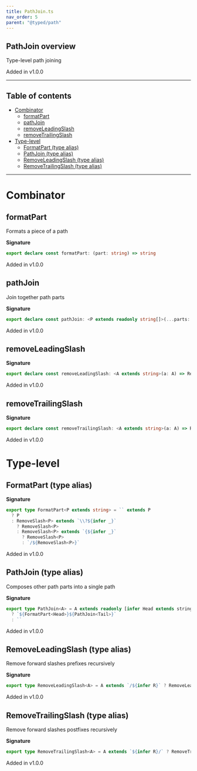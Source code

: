 ```yaml
---
title: PathJoin.ts
nav_order: 5
parent: "@typed/path"
---
```


## PathJoin overview

Type-level path joining

Added in v1.0.0

---

<h2 class="text-delta">Table of contents</h2>

- [Combinator](#combinator)
  - [formatPart](#formatpart)
  - [pathJoin](#pathjoin)
  - [removeLeadingSlash](#removeleadingslash)
  - [removeTrailingSlash](#removetrailingslash)
- [Type-level](#type-level)
  - [FormatPart (type alias)](#formatpart-type-alias)
  - [PathJoin (type alias)](#pathjoin-type-alias)
  - [RemoveLeadingSlash (type alias)](#removeleadingslash-type-alias)
  - [RemoveTrailingSlash (type alias)](#removetrailingslash-type-alias)

---

# Combinator

## formatPart

Formats a piece of a path

**Signature**

```ts
export declare const formatPart: (part: string) => string
```

Added in v1.0.0

## pathJoin

Join together path parts

**Signature**

```ts
export declare const pathJoin: <P extends readonly string[]>(...parts: P) => PathJoin<P>
```

Added in v1.0.0

## removeLeadingSlash

**Signature**

```ts
export declare const removeLeadingSlash: <A extends string>(a: A) => RemoveLeadingSlash<A>
```

Added in v1.0.0

## removeTrailingSlash

**Signature**

```ts
export declare const removeTrailingSlash: <A extends string>(a: A) => RemoveTrailingSlash<A>
```

Added in v1.0.0

# Type-level

## FormatPart (type alias)

**Signature**

```ts
export type FormatPart<P extends string> = `` extends P
  ? P
  : RemoveSlash<P> extends `\\?${infer _}`
    ? RemoveSlash<P>
    : RemoveSlash<P> extends `{${infer _}`
      ? RemoveSlash<P>
      : `/${RemoveSlash<P>}`
```

Added in v1.0.0

## PathJoin (type alias)

Composes other path parts into a single path

**Signature**

```ts
export type PathJoin<A> = A extends readonly [infer Head extends string, ...infer Tail extends ReadonlyArray<string>]
  ? `${FormatPart<Head>}${PathJoin<Tail>}`
  : ``
```

Added in v1.0.0

## RemoveLeadingSlash (type alias)

Remove forward slashes prefixes recursively

**Signature**

```ts
export type RemoveLeadingSlash<A> = A extends `/${infer R}` ? RemoveLeadingSlash<R> : A
```

Added in v1.0.0

## RemoveTrailingSlash (type alias)

Remove forward slashes postfixes recursively

**Signature**

```ts
export type RemoveTrailingSlash<A> = A extends `${infer R}/` ? RemoveTrailingSlash<R> : A
```

Added in v1.0.0
